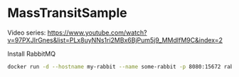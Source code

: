 # MassTransitSample

Video series: https://www.youtube.com/watch?v=97PXJIrGnes&list=PLx8uyNNs1ri2MBx6BjPum5j9_MMdIfM9C&index=2

Install RabbitMQ

```bash
docker run -d --hostname my-rabbit --name some-rabbit -p 8080:15672 rabbitmq:3-management
```